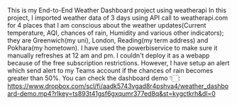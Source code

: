 This is my End-to-End Weather Dashboard project using weatherapi
In this project, I imported weather data of 3 days using API call to weatherapi.com for 4 places that I am conscious about the weather updates(Current temperature, AQI, chances of rain, Humidity and various other indicators);
they are Greenwich(my uni), London, Reading(my term address) and Pokhara(my hometown).
I have used the powerbiservice to make sure it manually refreshes at 12 am and pm. I couldn't deploy it as a webapp because of the free subscription restrictions.
However, I have setup an alert which send alert to my Teams account if the chances of rain becomes greater than 50%.
You can check the dashboard demo 👇🏻:
https://www.dropbox.com/scl/fi/aadk5743vgad8r4pshva4/weather_dashboard-demo.mp4?rlkey=ts893t41gsf6gxqumr377ed8q&st=kygctkrh&dl=0
